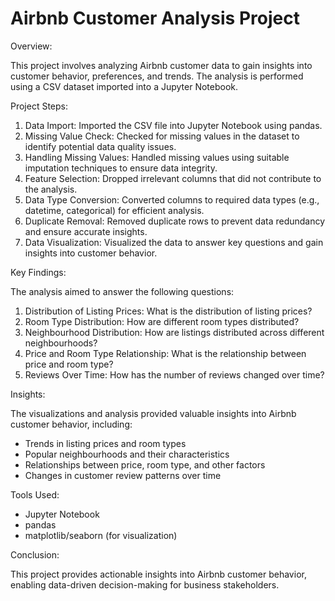 # Airbnb Customer Analysis Project

Overview:

This project involves analyzing Airbnb customer data to gain insights into customer behavior, preferences, and trends. The analysis is performed using a CSV dataset imported into a Jupyter Notebook.

Project Steps:

1. Data Import: Imported the CSV file into Jupyter Notebook using pandas.
2. Missing Value Check: Checked for missing values in the dataset to identify potential data quality issues.
3. Handling Missing Values: Handled missing values using suitable imputation techniques to ensure data integrity.
4. Feature Selection: Dropped irrelevant columns that did not contribute to the analysis.
5. Data Type Conversion: Converted columns to required data types (e.g., datetime, categorical) for efficient analysis.
6. Duplicate Removal: Removed duplicate rows to prevent data redundancy and ensure accurate insights.
7. Data Visualization: Visualized the data to answer key questions and gain insights into customer behavior.

Key Findings:

The analysis aimed to answer the following questions:

1. Distribution of Listing Prices: What is the distribution of listing prices?
2. Room Type Distribution: How are different room types distributed?
3. Neighbourhood Distribution: How are listings distributed across different neighbourhoods?
4. Price and Room Type Relationship: What is the relationship between price and room type?
5. Reviews Over Time: How has the number of reviews changed over time?

Insights:

The visualizations and analysis provided valuable insights into Airbnb customer behavior, including:

- Trends in listing prices and room types
- Popular neighbourhoods and their characteristics
- Relationships between price, room type, and other factors
- Changes in customer review patterns over time

Tools Used:

- Jupyter Notebook
- pandas
- matplotlib/seaborn (for visualization)

Conclusion:

This project provides actionable insights into Airbnb customer behavior, enabling data-driven decision-making for business stakeholders.

